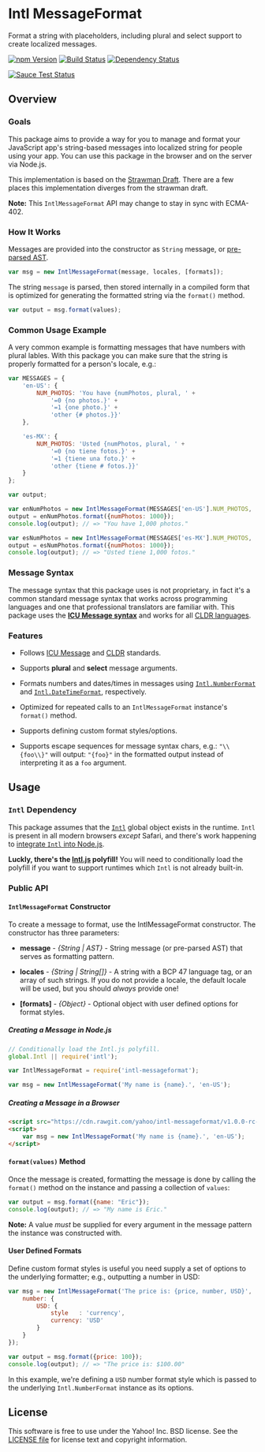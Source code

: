 Intl MessageFormat
==================

Format a string with placeholders, including plural and select support to create localized messages.

[![npm Version](https://img.shields.io/npm/v/intl-messageformat.svg?style=flat)][NPM]
[![Build Status](http://img.shields.io/travis/yahoo/intl-messageformat.svg?style=flat)][TRAVIS]
[![Dependency Status](https://img.shields.io/david/yahoo/intl-messageformat.svg?style=flat)][DAVID]

[![Sauce Test Status](https://saucelabs.com/browser-matrix/intl-messageformat.svg)](https://saucelabs.com/u/intl-messageformat)

Overview
--------

### Goals

This package aims to provide a way for you to manage and format your JavaScript app's string-based messages into localized string for people using your app. You can use this package in the browser and on the server via Node.js.

This implementation is based on the [Strawman Draft][STRAWMAN]. There are a few places this implementation diverges from the strawman draft.

**Note:** This `IntlMessageFormat` API may change to stay in sync with ECMA-402.

### How It Works

Messages are provided into the constructor as `String` message, or [pre-parsed AST][PARSER].

```javascript
var msg = new IntlMessageFormat(message, locales, [formats]);
```

The string `message` is parsed, then stored internally in a compiled form that is optimized for generating the formatted string via the `format()` method.

```javascript
var output = msg.format(values);
```

### Common Usage Example

A very common example is formatting messages that have numbers with plural lables. With this package you can make sure that the string is properly formatted for a person's locale, e.g.:

```javascript
var MESSAGES = {
    'en-US': {
        NUM_PHOTOS: 'You have {numPhotos, plural, ' +
            '=0 {no photos.}' +
            '=1 {one photo.}' +
            'other {# photos.}}'
    },

    'es-MX': {
        NUM_PHOTOS: 'Usted {numPhotos, plural, ' +
            '=0 {no tiene fotos.}' +
            '=1 {tiene una foto.}' +
            'other {tiene # fotos.}}'
    }
};

var output;

var enNumPhotos = new IntlMessageFormat(MESSAGES['en-US'].NUM_PHOTOS, 'en-US');
output = enNumPhotos.format({numPhotos: 1000});
console.log(output); // => "You have 1,000 photos."

var esNumPhotos = new IntlMessageFormat(MESSAGES['es-MX'].NUM_PHOTOS, 'es-MX');
output = esNumPhotos.format({numPhotos: 1000});
console.log(output); // => "Usted tiene 1,000 fotos."
```

### Message Syntax

The message syntax that this package uses is not proprietary, in fact it's a common standard message syntax that works across programming languages and one that professional translators are familiar with. This package uses the **[ICU Message syntax][ICU]** and works for all [CLDR languages][CLDR].

### Features

* Follows [ICU Message][ICU] and [CLDR][CLDR] standards.

* Supports **plural** and **select** message arguments.

* Formats numbers and dates/times in messages using [`Intl.NumberFormat`][INTL-NF] and [`Intl.DateTimeFormat`][INTL-DTF], respectively.

* Optimized for repeated calls to an `IntlMessageFormat` instance's `format()` method.

* Supports defining custom format styles/options.

* Supports escape sequences for message syntax chars, e.g.: `"\\{foo\\}"` will output: `"{foo}"` in the formatted output instead of interpreting it as a `foo` argument.


Usage
-----

### `Intl` Dependency

This package assumes that the [`Intl`][INTL] global object exists in the runtime. `Intl` is present in all modern browsers _except_ Safari, and there's work happening to [integrate `Intl` into Node.js][NODE-INTL].

**Luckly, there's the [Intl.js][] polyfill!** You will need to conditionally load the polyfill if you want to support runtimes which `Intl` is not already built-in.

### Public API

#### `IntlMessageFormat` Constructor
To create a message to format, use the IntlMessageFormat constructor. The constructor has three parameters:

 - **message** - _{String | AST}_ - String message (or pre-parsed AST) that serves as formatting pattern.

 - **locales** - _{String | String[]}_ - A string with a BCP 47 language tag, or an array of such strings. If you do not provide a locale, the default locale will be used, but you should _always_ provide one!

 - **[formats]** - _{Object}_ - Optional object with user defined options for format styles.

##### Creating a Message in Node.js
```javascript
// Conditionally load the Intl.js polyfill.
global.Intl || require('intl');

var IntlMessageFormat = require('intl-messageformat');

var msg = new IntlMessageFormat('My name is {name}.', 'en-US');
```

##### Creating a Message in a Browser
```html
<script src="https://cdn.rawgit.com/yahoo/intl-messageformat/v1.0.0-rc-1/dist/intl-messageformat.min.js"></script>
<script>
    var msg = new IntlMessageFormat('My name is {name}.', 'en-US');
</script>
```

#### `format(values)` Method

Once the message is created, formatting the message is done by calling the `format()` method on the instance and passing a collection of `values`:

```javascript
var output = msg.format({name: "Eric"});
console.log(output); // => "My name is Eric."
```

**Note:** A value _must_ be supplied for every argument in the message pattern the instance was constructed with.

#### User Defined Formats

Define custom format styles is useful you need supply a set of options to the underlying formatter; e.g., outputting a number in USD:

```javascript
var msg = new IntlMessageFormat('The price is: {price, number, USD}', 'en-US', {
    number: {
        USD: {
            style   : 'currency',
            currency: 'USD'
        }
    }
});

var output = msg.format({price: 100});
console.log(output); // => "The price is: $100.00"
```

In this example, we're defining a `USD` number format style which is passed to the underlying `Intl.NumberFormat` instance as its options.


License
-------

This software is free to use under the Yahoo! Inc. BSD license.
See the [LICENSE file][LICENSE] for license text and copyright information.


[DAVID]: https://david-dm.org/yahoo/intl-messageformat
[TRAVIS]: https://travis-ci.org/yahoo/intl-messageformat
[NPM]: https://www.npmjs.org/package/intl-messageformat
[STRAWMAN]: http://wiki.ecmascript.org/doku.php?id=globalization:messageformatting
[PARSER]: https://github.com/yahoo/intl-messageformat-parser
[ICU]: http://userguide.icu-project.org/formatparse/messages
[CLDR]: http://cldr.unicode.org/
[INTL]: https://developer.mozilla.org/en-US/docs/Web/JavaScript/Reference/Global_Objects/Intl
[INTL-NF]: https://developer.mozilla.org/en-US/docs/Web/JavaScript/Reference/Global_Objects/NumberFormat
[INTL-DTF]: https://developer.mozilla.org/en-US/docs/Web/JavaScript/Reference/Global_Objects/DateTimeFormat
[NODE-INTL]: https://github.com/joyent/node/issues/6371
[Intl.js]: https://github.com/andyearnshaw/Intl.js
[LICENSE]: https://github.com/yahoo/intl-messageformat/blob/master/LICENSE

